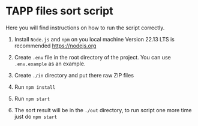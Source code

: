 
# TAPP files sort script

Here you will find instructions on how to run the script correctly.


1. Install `Node.js` and `npm` on you local machine
Version 22.13 LTS is recommended
https://nodejs.org

2. Create `.env` file in the root directory of the project. You can use `.env.example` as an example.

3. Create `./in` directory and put there raw ZIP files

4. Run `npm install`

5. Run `npm start`

6. The sort result will be in the `./out` directory, to run script one more time just do `npm start`
